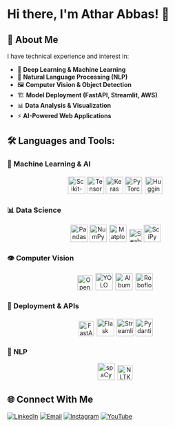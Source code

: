# Hi there, I'm Athar Abbas! 👋

## 🚀 About Me
I have technical experience and interest in:
- 🧠 **Deep Learning & Machine Learning**
- 🤖 **Natural Language Processing (NLP)**
- 🖼️ **Computer Vision & Object Detection**
- 🏗️ **Model Deployment (FastAPI, Streamlit, AWS)**
- 📊 **Data Analysis & Visualization**
- ⚡ **AI-Powered Web Applications**

## 🛠️ Languages and Tools:


### 🤖 Machine Learning & AI
<div align="center">
  <img src="https://upload.wikimedia.org/wikipedia/commons/0/05/Scikit_learn_logo_small.svg" height="40" title="Scikit-learn" alt="Scikit-learn">
  <img src="https://upload.wikimedia.org/wikipedia/commons/2/2d/Tensorflow_logo.svg" height="40" title="TensorFlow" alt="TensorFlow">
  <img src="https://upload.wikimedia.org/wikipedia/commons/a/ae/Keras_logo.svg" height="40" title="Keras" alt="Keras">
  <img src="https://upload.wikimedia.org/wikipedia/commons/9/96/Pytorch_logo.svg" height="40" title="PyTorch" alt="PyTorch">
  <img src="https://huggingface.co/front/assets/huggingface_logo.svg" height="40" title="Hugging Face" alt="Hugging Face" style="background:white;padding:3px;border-radius:4px">
</div>

### 📊 Data Science
<div align="center">
  <img src="https://upload.wikimedia.org/wikipedia/commons/2/22/Pandas_mark.svg" height="40" title="Pandas" alt="Pandas">
  <img src="https://upload.wikimedia.org/wikipedia/commons/3/31/NumPy_logo_2020.svg" height="40" title="NumPy" alt="NumPy">
  <img src="https://upload.wikimedia.org/wikipedia/commons/8/84/Matplotlib_icon.svg" height="40" title="Matplotlib" alt="Matplotlib" style="background:white;padding:2px">
  <img src="https://seaborn.pydata.org/_static/logo-wide-lightbg.svg" height="30" title="Seaborn" alt="Seaborn">
  <img src="https://upload.wikimedia.org/wikipedia/commons/b/b2/SCIPY_2.svg" height="40" title="SciPy" alt="SciPy">
</div>

### 👁️ Computer Vision
<div align="center">
  <img src="https://upload.wikimedia.org/wikipedia/commons/3/32/OpenCV_Logo_with_text_svg_version.svg" height="35" title="OpenCV" alt="OpenCV">
  <img src="https://www.ultralytics.com/images/yolo-logo.png" height="40" title="YOLO" alt="YOLO" style="background:white;padding:3px;border-radius:4px">
  <img src="https://albumentations.ai/images/albumentations_logo.svg" height="40" title="Albumentations" alt="Albumentations">
  <img src="https://roboflow.com/images/roboflow-app-icon.png" height="40" title="Roboflow" alt="Roboflow" style="background:white;padding:3px;border-radius:4px">
</div>

### 🚀 Deployment & APIs
<div align="center">
  <img src="https://fastapi.tiangolo.com/img/logo-margin/logo-teal.png" height="35" title="FastAPI" alt="FastAPI">
  <img src="https://upload.wikimedia.org/wikipedia/commons/3/3c/Flask_logo.svg" height="40" title="Flask" alt="Flask" style="background:white;padding:3px">
  <img src="https://streamlit.io/images/brand/streamlit-mark-color.svg" height="40" title="Streamlit" alt="Streamlit">
  <img src="https://pydantic.dev/img/logo.svg" height="40" title="Pydantic" alt="Pydantic">
</div>

### 📝 NLP
<div align="center">
  <img src="https://upload.wikimedia.org/wikipedia/commons/8/88/SpaCy_logo.svg" height="40" title="spaCy" alt="spaCy">
  <img src="https://upload.wikimedia.org/wikipedia/commons/d/d3/NLTK_Logo.jpg" height="35" title="NLTK" alt="NLTK" style="background:white;padding:3px;border-radius:4px">
</div>


## 🌐 Connect With Me

[![LinkedIn](https://img.shields.io/badge/LinkedIn-0A66C2?style=for-the-badge&logo=linkedin)](https://www.linkedin.com/in/atharabbas-993-linkden)
[![Email](https://img.shields.io/badge/Email-D14836?style=for-the-badge&logo=gmail&logoColor=white)](mailto:atharabbas993@gmail.com)
[![Instagram](https://img.shields.io/badge/Instagram-E4405F?style=for-the-badge&logo=instagram&logoColor=white)]([https://www.instagram.com/your_username](https://www.instagram.com/athar_abbas993?igsh=MXJsb3p1enU5MGlqcA%3D%3D&utm_source=qr))
[![YouTube](https://img.shields.io/badge/YouTube-FF0000?style=for-the-badge&logo=youtube&logoColor=white)](https://www.youtube.com/@atharabbas993-s4x)




